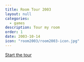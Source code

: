 ```yaml
---
title: Room Tour 2003
layout: null
categories: 
  - games
description: Tour my room
order: 1
date: 2003-10-14
icon: "room2003/room2003-icon.jpg"
---
```


[Start the tour](room.htm)